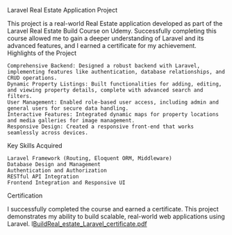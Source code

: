 Laravel Real Estate Application Project

This project is a real-world Real Estate application developed as part of the Laravel Real Estate Build Course on Udemy. Successfully completing this course allowed me to gain a deeper understanding of Laravel and its advanced features, and I earned a certificate for my achievement.
Highlights of the Project

    Comprehensive Backend: Designed a robust backend with Laravel, implementing features like authentication, database relationships, and CRUD operations.
    Dynamic Property Listings: Built functionalities for adding, editing, and viewing property details, complete with advanced search and filters.
    User Management: Enabled role-based user access, including admin and general users for secure data handling.
    Interactive Features: Integrated dynamic maps for property locations and media galleries for image management.
    Responsive Design: Created a responsive front-end that works seamlessly across devices.

Key Skills Acquired

    Laravel Framework (Routing, Eloquent ORM, Middleware)
    Database Design and Management
    Authentication and Authorization
    RESTful API Integration
    Frontend Integration and Responsive UI

Certification

I successfully completed the course and earned a certificate. This project demonstrates my ability to build scalable, real-world web applications using Laravel.
l[BuildReal_estate_Laravel_certificate.pdf](https://github.com/user-attachments/files/17908532/BuildReal_estate_Laravel_certificate.pdf)
